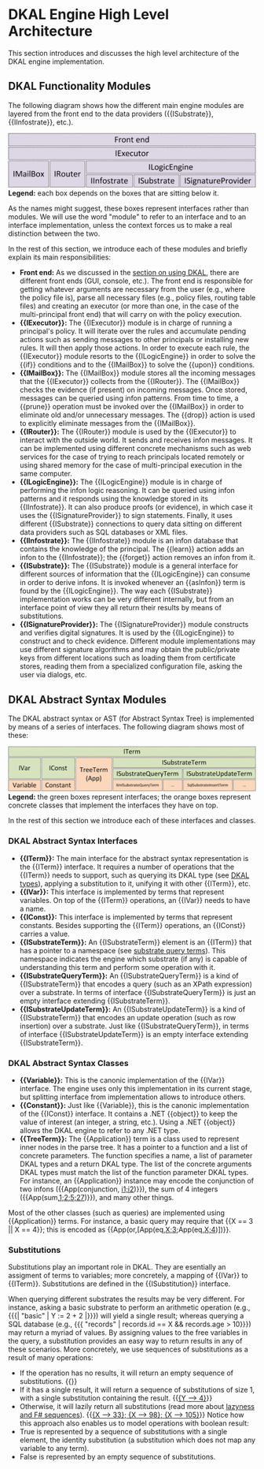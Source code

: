 # DKAL Engine High Level Architecture

This section introduces and discusses the high level architecture of the DKAL engine implementation.

## DKAL Functionality Modules
The following diagram shows how the different main engine modules are layered from the front end to the data providers ({{ISubstrate}}, {{IInfostrate}}, etc.).

![DKAL engine high level architecture](DeveloperHighLevelArchitecture_HighLevelArchitecture.png)
**Legend:** each box depends on the boxes that are sitting below it.

As the names might suggest, these boxes represent interfaces rather than modules. We will use the word "module" to refer to an interface and to an interface implementation, unless the context forces us to make a real distinction between the two.

In the rest of this section, we introduce each of these modules and briefly explain its main responsibilities:
* **Front end:** As we discussed in the [section on using DKAL](UsingDKAL), there are different front ends (GUI, console, etc.). The front end is responsible for getting whatever arguments are necessary from the user (e.g., where the policy file is), parse all necessary files (e.g., policy files, routing table files) and creating an executor (or more than one, in the case of the multi-principal front end) that will carry on with the policy execution.
* **{{IExecutor}}:** The {{IExecutor}} module is in charge of running a principal's policy. It will iterate over the rules and accumulate pending actions such as sending messages to other principals or installing new rules. It will then apply those actions. In order to execute each rule, the {{IExecutor}} module resorts to the {{ILogicEngine}} in order to solve the {{if}} conditions and to the {{IMailBox}} to solve the {{upon}} conditions.
* **{{IMailBox}}:** The {{IMailBox}} module stores all the incoming messages that the {{IExecutor}} collects from the {{IRouter}}. The {{IMailBox}} checks the evidence (if present) on incoming messages. Once stored, messages can be queried using infon patterns. From time to time, a {{prune}} operation must be invoked over the {{IMailBox}} in order to eliminate old and/or unnecessary messages. The {{drop}} action is used to explicitly eliminate messages from the {{IMailBox}}.
* **{{IRouter}}:** The {{IRouter}} module is used by the {{IExecutor}} to interact with the outside world. It sends and receives infon messages. It can be implemented using different concrete mechanisms such as web services for the case of trying to reach principals located remotely or using shared memory for the case of multi-principal execution in the same computer.
* **{{ILogicEngine}}:** The {{ILogicEngine}} module is in charge of performing the infon logic reasoning. It can be queried using infon patterns and it responds using the knowledge stored in its {{IInfostrate}}. It can also produce proofs (or evidence), in which case it uses the {{ISignatureProvider}} to sign statements. Finally, it uses different {{ISubstrate}} connections to query data sitting on different data providers such as SQL databases or XML files.
* **{{IInfostrate}}:** The {{IInfostrate}} module is an infon database that contains the knowledge of the principal. The {{learn}} action adds an infon to the {{IInfostrate}}; the {{forget}} action removes an infon from it.
* **{{ISubstrate}}:** The {{ISubstrate}} module is a general interface for different sources of information that the {{ILogicEngine}} can consume in order to derive infons. It is invoked whenever an {{asInfon}} term is found by the {{ILogicEngine}}. The way each {{ISubstrate}} implementation works can be very different internally, but from an interface point of view they all return their results by means of substitutions.
* **{{ISignatureProvider}}:** The {{ISignatureProvider}} module constructs and verifies digital signatures. It is used by the {{ILogicEngine}} to construct and to check evidence. Different module implementations may use different signature algorithms and may obtain the public/private keys from different locations such as loading them from certificate stores, reading them from a specialized configuration file, asking the user via dialogs, etc.

## DKAL Abstract Syntax Modules
The DKAL abstract syntax or AST (for Abstract Syntax Tree) is implemented by means of a series of interfaces. The following diagram shows most of these:

![DKAL engine abstract syntax](DeveloperHighLevelArchitecture_AbstractSyntax.png)
**Legend:** the green boxes represent interfaces; the orange boxes represent concrete classes that implement the interfaces they have on top.

In the rest of this section we introduce each of these interfaces and classes.

### DKAL Abstract Syntax Interfaces
* **{{ITerm}}:** The main interface for the abstract syntax representation is the {{ITerm}} interface. It requires a number of operations that the {{ITerm}} needs to support, such as querying its DKAL type (see [DKAL types](SyntaxBasic#syntaxBasicTypes)), applying a substitution to it, unifying it with other {{ITerm}}, etc.
* **{{IVar}}:** This interface is implemented by terms that represent variables. On top of the {{ITerm}} operations, an {{IVar}} needs to have a name.
* **{{IConst}}:** This interface is implemented by terms that represent constants. Besides supporting the {{ITerm}} operations, an {{IConst}} carries a value.
* **{{ISubstrateTerm}}:** An {{ISubstrateTerm}} element is an {{ITerm}} that has a pointer to a namespace (see [substrate query terms](SyntaxBasic#syntaxBasicSubstrateQuery)). This namespace indicates the engine which substrate (if any) is capable of understanding this term and perform some operation with it. 
* **{{ISubstrateQueryTerm}}:** An {{ISubstrateQueryTerm}} is a kind of {{ISubstrateTerm}} that encodes a query (such as an XPath expression) over a substrate. In terms of interface {{ISubstrateQueryTerm}} is just an empty interface extending {{ISubstrateTerm}}.
* **{{ISubstrateUpdateTerm}}:** An {{ISubstrateUpdateTerm}} is a kind of {{ISubstrateTerm}} that encodes an update operation (such as row insertion) over a substrate. Just like {{ISubstrateQueryTerm}}, in terms of interface {{ISubstrateUpdateTerm}} is an empty interface extending {{ISubstrateTerm}}.

### DKAL Abstract Syntax Classes
* **{{Variable}}:** This is the canonic implementation of the {{IVar}} interface. The engine uses only this implementation in its current stage, but splitting interface from implementation allows to introduce others.
* **{{Constant}}:** Just like {{Variable}}, this is the canonic implementation of the {{IConst}} interface. It contains a .NET {{object}} to keep the value of interest (an integer, a string, etc.). Using a .NET {{object}} allows the DKAL engine to refer to any .NET type.
* **{{TreeTerm}}:** The {{Application}} term is a class used to represent inner nodes in the parse tree. It has a pointer to a function and a list of concrete parameters. The function specifies a name, a list of parameter DKAL types and a return DKAL type. The list of the concrete arguments DKAL types must match the list of the function parameter DKAL types. For instance, an {{Application}} instance may encode the conjunction of two infons ({{App(conjunction, [i1;i2](i1;i2))}}), the sum of 4 integers ({{App(sum,[1;2;5;27](1;2;5;27))}}), and many other things.

Most of the other classes (such as queries) are implemented using {{Application}} terms. For instance, a basic query may require that {{X == 3 || X == 4}}; this is encoded as {{App(or,[App(eq,[X;3](App(eq,[X;3));App(eq,[X;4](X;4))])}}.

### Substitutions
Substitutions play an important role in DKAL. They are esentially an assigment of terms to variables; more concretely, a mapping of {{IVar}} to {{ITerm}}. Substitutions are defined in the {{ISubstitution}} interface.

When querying different substrates the results may be very different. For instance, asking a basic substrate to perform an arithmetic operation (e.g., {{{| "basic" | Y := 2 + 2 |}}}) will yield a single result; whereas querying a SQL database (e.g., {{{ "records" | records.id == X && records.age > 10}}}) may return a myriad of values. By assigning values to the free variables in the query, a substitution provides an easy way to return results in any of these scenarios. More concretely, we use sequences of substitutions as a result of many operations:
* If the operation has no results, it will return an empty sequence of substitutions. {{[]()}}
* If it has a single result, it will return a sequence of substitutions of size 1, with a single substitution containing the result. {{[{Y --> 4}]({Y---_-4})}}
* Otherwise, it will lazily return all substitutions (read more about [lazyness and F# sequences](http://msdn.microsoft.com/en-us/library/dd233209.aspx)). {{[{X --> 33}; {X --> 98}; {X --> 105}]({X---_-33};-{X---_-98};-{X---_-105})}}
Notice how this approach also enables us to model operations with boolean result:
* True is represented by a sequence of substitutions with a single element, the identity substitution (a substitution which does not map any variable to any term).
* False is represented by an empty sequence of substitutions.